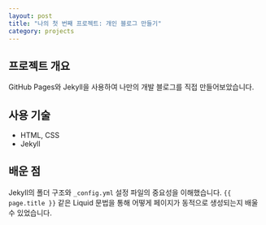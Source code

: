 ```yaml
---
layout: post
title: "나의 첫 번째 프로젝트: 개인 블로그 만들기"
category: projects
---
```


## 프로젝트 개요
GitHub Pages와 Jekyll을 사용하여 나만의 개발 블로그를 직접 만들어보았습니다.

## 사용 기술
- HTML, CSS
- Jekyll

## 배운 점
Jekyll의 폴더 구조와 `_config.yml` 설정 파일의 중요성을 이해했습니다. `{{ page.title }}` 같은 Liquid 문법을 통해 어떻게 페이지가 동적으로 생성되는지 배울 수 있었습니다.
